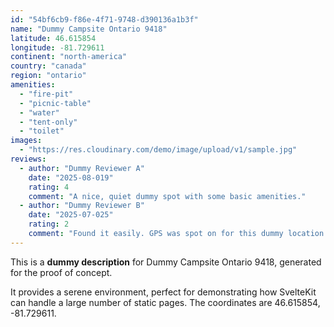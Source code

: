 ```yaml
---
id: "54bf6cb9-f86e-4f71-9748-d390136a1b3f"
name: "Dummy Campsite Ontario 9418"
latitude: 46.615854
longitude: -81.729611
continent: "north-america"
country: "canada"
region: "ontario"
amenities:
  - "fire-pit"
  - "picnic-table"
  - "water"
  - "tent-only"
  - "toilet"
images:
  - "https://res.cloudinary.com/demo/image/upload/v1/sample.jpg"
reviews:
  - author: "Dummy Reviewer A"
    date: "2025-08-019"
    rating: 4
    comment: "A nice, quiet dummy spot with some basic amenities."
  - author: "Dummy Reviewer B"
    date: "2025-07-025"
    rating: 2
    comment: "Found it easily. GPS was spot on for this dummy location."
---
```


This is a **dummy description** for Dummy Campsite Ontario 9418, generated for the proof of concept.

It provides a serene environment, perfect for demonstrating how SvelteKit can handle a large number of static pages. The coordinates are 46.615854, -81.729611.
